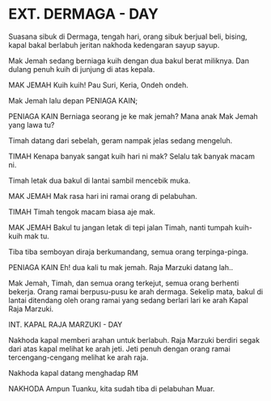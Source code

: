 # EXT. DERMAGA - DAY

Suasana sibuk di Dermaga, tengah hari, orang sibuk berjual beli, bising, kapal bakal berlabuh jeritan nakhoda kedengaran sayup sayup.

Mak Jemah sedang berniaga kuih dengan dua bakul berat miliknya. Dan dulang penuh kuih di junjung di atas kepala.

MAK JEMAH
Kuih kuih! Pau Suri, Keria, Ondeh ondeh.

Mak Jemah lalu depan PENIAGA KAIN;

PENIAGA KAIN
Berniaga seorang je ke mak jemah?
Mana anak Mak Jemah yang lawa tu?

Timah datang dari sebelah, geram nampak jelas sedang mengeluh.

TIMAH
Kenapa banyak sangat kuih hari ni mak?
Selalu tak banyak macam ni.

Timah letak dua bakul di lantai sambil mencebik muka.

MAK JEMAH
Mak rasa hari ini ramai orang di pelabuhan.

TIMAH
Timah tengok macam biasa aje mak.

MAK JEMAH
Bakul tu jangan letak di tepi jalan Timah, nanti tumpah kuih-kuih mak tu.

Tiba tiba semboyan diraja berkumandang, semua orang terpinga-pinga.

PENIAGA KAIN
Eh! dua kali tu mak jemah. Raja Marzuki datang lah..

Mak Jemah, Timah, dan semua orang terkejut, semua orang berhenti bekerja. Orang ramai berpusu-pusu ke arah dermaga. Sekelip mata, bakul di lantai ditendang oleh orang ramai yang sedang berlari lari ke arah Kapal Raja Marzuki.

INT. KAPAL RAJA MARZUKI - DAY

Nakhoda kapal memberi arahan untuk berlabuh. Raja Marzuki berdiri segak dari atas kapal melihat ke arah jeti. Jeti penuh dengan orang ramai tercengang-cengang melihat ke arah raja.

Nakhoda kapal datang menghadap RM

NAKHODA
Ampun Tuanku, kita sudah tiba di pelabuhan Muar.

